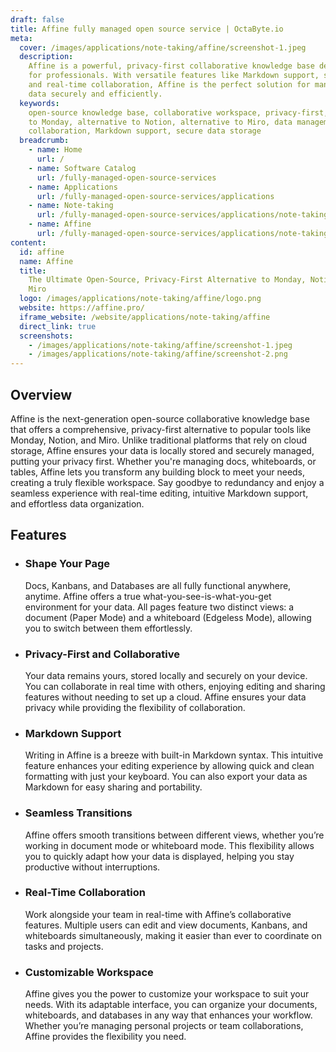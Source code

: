 ```yaml
---
draft: false
title: Affine fully managed open source service | OctaByte.io
meta:
  cover: /images/applications/note-taking/affine/screenshot-1.jpeg
  description:
    Affine is a powerful, privacy-first collaborative knowledge base designed
    for professionals. With versatile features like Markdown support, seamless transitions,
    and real-time collaboration, Affine is the perfect solution for managing your
    data securely and efficiently.
  keywords:
    open-source knowledge base, collaborative workspace, privacy-first, alternative
    to Monday, alternative to Notion, alternative to Miro, data management, real-time
    collaboration, Markdown support, secure data storage
  breadcrumb:
    - name: Home
      url: /
    - name: Software Catalog
      url: /fully-managed-open-source-services
    - name: Applications
      url: /fully-managed-open-source-services/applications
    - name: Note-taking
      url: /fully-managed-open-source-services/applications/note-taking
    - name: Affine
      url: /fully-managed-open-source-services/applications/note-taking/affine
content:
  id: affine
  name: Affine
  title:
    The Ultimate Open-Source, Privacy-First Alternative to Monday, Notion, and
    Miro
  logo: /images/applications/note-taking/affine/logo.png
  website: https://affine.pro/
  iframe_website: /website/applications/note-taking/affine
  direct_link: true
  screenshots:
    - /images/applications/note-taking/affine/screenshot-1.jpeg
    - /images/applications/note-taking/affine/screenshot-2.png
---
```


## Overview

Affine is the next-generation open-source collaborative knowledge base that offers a comprehensive, privacy-first alternative to popular tools like Monday, Notion, and Miro. Unlike traditional platforms that rely on cloud storage, Affine ensures your data is locally stored and securely managed, putting your privacy first. Whether you're managing docs, whiteboards, or tables, Affine lets you transform any building block to meet your needs, creating a truly flexible workspace. Say goodbye to redundancy and enjoy a seamless experience with real-time editing, intuitive Markdown support, and effortless data organization.

## Features

- ### Shape Your Page

  Docs, Kanbans, and Databases are all fully functional anywhere, anytime. Affine offers a true what-you-see-is-what-you-get environment for your data. All pages feature two distinct views: a document (Paper Mode) and a whiteboard (Edgeless Mode), allowing you to switch between them effortlessly.

- ### Privacy-First and Collaborative

  Your data remains yours, stored locally and securely on your device. You can collaborate in real time with others, enjoying editing and sharing features without needing to set up a cloud. Affine ensures your data privacy while providing the flexibility of collaboration.

- ### Markdown Support

  Writing in Affine is a breeze with built-in Markdown syntax. This intuitive feature enhances your editing experience by allowing quick and clean formatting with just your keyboard. You can also export your data as Markdown for easy sharing and portability.

- ### Seamless Transitions

  Affine offers smooth transitions between different views, whether you’re working in document mode or whiteboard mode. This flexibility allows you to quickly adapt how your data is displayed, helping you stay productive without interruptions.

- ### Real-Time Collaboration

  Work alongside your team in real-time with Affine’s collaborative features. Multiple users can edit and view documents, Kanbans, and whiteboards simultaneously, making it easier than ever to coordinate on tasks and projects.

- ### Customizable Workspace

  Affine gives you the power to customize your workspace to suit your needs. With its adaptable interface, you can organize your documents, whiteboards, and databases in any way that enhances your workflow. Whether you’re managing personal projects or team collaborations, Affine provides the flexibility you need.
